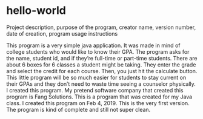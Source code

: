 # hello-world

Project description, purpose of the program, creator name, version number, date of creation, program usage instructions

This program is a very simple java application. 
It was made in mind of college students who would like to know their GPA. 
The program asks for the name, student id, and if they’re full-time or part-time students. 
There are about 6 boxes for 6 classes a student might be taking. 
They enter the grade and select the credit for each course. Then, you just hit the calculate button. 
This little program will be so much easier for students to stay current on their GPAs and they don’t need to waste time seeing a counselor physically.
I created this program. My pretend software company that created this program is Fang Solutions. 
This is a program that was created for my Java class.
I created this program on Feb 4, 2019. This is the very first version.
The program is kind of complete and still not super clean.
